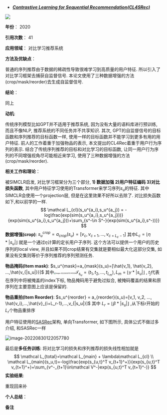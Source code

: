 + ***[Contrastive Learning for Sequential Recommendation(CL4SRec)](https://ieeexplore.ieee.org/abstract/document/9835621)***   

![](https://paperrecord.oss-cn-shanghai.aliyuncs.com/image-20220830113005478.png)

**年份**： 2020

**引用次数**： 41

**应用领域**：  对比学习推荐系统

**方法及优缺点**：

普通的序列推荐由于数据的稀疏性导致很难学习到高质量的用户特征. 所以引入了对比学习框架去捕获自监督信号. 本论文使用了三种数据增强的方法(crop/mask/reorder)去生成自监督信号.

**结论**：

同上

**动机**:

传统序列模型比如GPT并不适用于推荐系统, 因为没有大量的语料库进行预训练, 而且不像NLP, 推荐系统的不同任务并不共享知识. 其次, GPT的自监督信号的目标函数和序列推荐的目标函数一样, 使用一样的目标函数并不能学习到更多有用的用户特征. 前人的工作着重于加强物品的表示, 本文提出的CL4Rec着重于用户行为序列的表示. 结合了传统序列推荐的目标和对比学习的目标函数, 让同一用户行为序列的不同增强视角尽可能相近来学习, 使用了三种数据增强的方法(crop/mask/reorder).

**相关工作和理论**：  

被SIMCLR启发, 对比学习框架分为三个部分, **1) 数据加强 2)用户特征编码 3)对比损失函数**, 其中用户特征学习使用的Transformer来学习序列$s_u$的特征. 其中SIMCLR会使用一个projection层, 但是在这里效果不好所以去除了. 对比损失函数如下,和以前学的一样.
$$
\mathcal L_{cl}(s_u^{a_i},s_u^{a_j}) = -log\frac{exp(sim(s_u^{a_i},s_u^{a_j}))}{exp(sim(s_u^{a_i},s_u^{a_j}))+\sum_{s^-\in S^-}{exp(sim(s_u^{a_i},s^-))}}
$$
**数据增强(crop)**: $s_u^{crop} = a_{crop}(s_u)=[v_c, v_{c+1},...,v_{c+L_c-1}]$ 其中$L_c=\lfloor\eta *|s_u|\rfloor$ 就是一个通过$\eta$计算的定长用户子序列. 这个方法可以提供一个用户的历史序列的local view, 并且如果不同crop结果有交集就是要相似最大化这部分交集, 如果没有交集则等价于序列推荐的序列预测任务.

**物品掩码(Item mask)**: $s_u^{mask}=a_{mask}(s_u)=[\hat{v_1}, \hat{v_2}, ...,\hat{v_{|s_u|}}]$ 其中<img src="https://paperrecord.oss-cn-shanghai.aliyuncs.com/image-20220830115741510.png" alt="image-20220830115741510" style="zoom:35%;" />$\mathcal T_{s_u}=(t_1,t_2,...,t_{L_m}), L_m=\lfloor\gamma * |s_u|\rfloor$ ,  $t_j$代表在序列中将被掩盖的index下标, 物品掩码用于避免过拟合, 被掩码覆盖的结果和原序列在主要意图上应该是保留的.

**物品重拍(Item Reorder)**: $s_u^{reorder} = a_{reorder}(s_u)=[v_1, v_2, ..., \hat{v_i},...,\hat{v}_{i+L_r-1},...,v_{|s_u|}]$ 其中 $L_r=\lfloor\beta*|s_u|\rfloor$ ,从下标r开始的$L_r$个物品重排序

用户特征使用的[SASRec](./Self-Attentive_Sequential_Recommendation.md)架构, 单向Transformer, 如下图所示, 具体公式不做过多介绍, 和SASRec一样

![image-20220830122057780](https://paperrecord.oss-cn-shanghai.aliyuncs.com/image-20220830122057780.png)

最后是**多任务训练**: 将对比学习的损失和序列推荐的损失线性相加就是
$$
\mathcal L_{total}=\mathcal L_{main} + \lambda\mathcal L_{cl} \\
\mathcal L_{main}(s_u,t)=-log\frac{exp(s_{u,t}^T v_{t+1}^+)}{exp(s_{u,t}^T v_{t+1}^+)+\sum_{v^-_{t+1}\in\mathcal V^-}exp(s_{u,t}^T v_{t+1}^-)}
$$
**实验结果**:  

重现回来补

**个人总结**：  

**备注**  